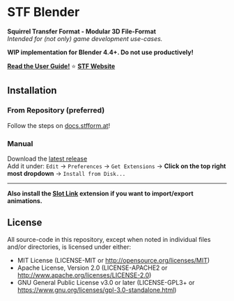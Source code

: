 # STF Blender
**Squirrel Transfer Format - Modular 3D File-Format**\
*Intended for (not only) game development use-cases.*

**WIP implementation for Blender 4.4+. Do not use productively!**

**[Read the User Guide!](https://docs.stfform.at/guides/blender/blender.html)** ⭐ **[STF Website](https://docs.stfform.at/)**

## Installation
### From Repository (preferred)
Follow the steps on [docs.stfform.at](https://docs.stfform.at/installation/blender.html)!

### Manual
Download the [latest release](https://github.com/emperorofmars/stf_blender/releases/latest)\
Add it under: `Edit` -> `Preferences` -> `Get Extensions` -> **Click on the top right most dropdown** -> `Install from Disk...`

---

**Also install the [Slot Link](https://extensions.blender.org/add-ons/slot-link/) extension if you want to import/export animations.**

## License
All source-code in this repository, except when noted in individual files and/or directories, is licensed under either:

* MIT License (LICENSE-MIT or http://opensource.org/licenses/MIT)
* Apache License, Version 2.0 (LICENSE-APACHE2 or http://www.apache.org/licenses/LICENSE-2.0)
* GNU General Public License v3.0 or later (LICENSE-GPL3+ or https://www.gnu.org/licenses/gpl-3.0-standalone.html)

<!--
**Commands to build the extension.**\
*Change the Blender version in the path accordingly.*

* Windows Git Bash
	* Build Extension
		```sh
		C:\\'Program Files'\\'Blender Foundation'\\'Blender 4.5'\\blender.exe --command extension build --output-dir=./packages
		```
	* Generate Repository Json
		```sh
		C:\\'Program Files'\\'Blender Foundation'\\'Blender 4.5'\\blender.exe --command extension server-generate --repo-dir=./packages
		```
-->
